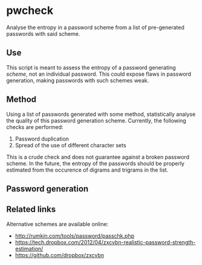 pwcheck
=======

Analyse the entropy in a password scheme from a list of pre-generated 
passwords with said scheme.

Use
---

This script is meant to assess the entropy of a password generating 
_scheme_, not an individual password. This could expose flaws in password 
generation, making passwords with such schemes weak.

Method
------

Using a list of passwords generated with some method, statistically analyse 
the quality of this password generation scheme. Currently, the following 
checks are performed: 

1. Password duplication
2. Spread of the use of different character sets

This is a crude check and does not guarantee against a broken password 
scheme. In the future, the entropy of the passwords should be properly 
estimated from the occurence of digrams and trigrams in the list.

Password generation
-------------------

Related links
-------------

Alternative schemes are available online:
- http://rumkin.com/tools/password/passchk.php
- https://tech.dropbox.com/2012/04/zxcvbn-realistic-password-strength-estimation/
- https://github.com/dropbox/zxcvbn
